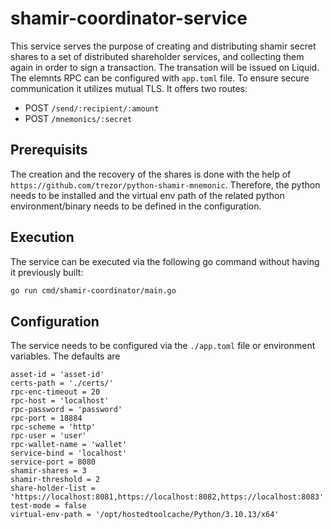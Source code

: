 # shamir-coordinator-service
This service serves the purpose of creating and distributing shamir secret shares to a set of distributed shareholder services, and collecting them again in order to sign a transaction.
The transation will be issued on Liquid. The elemnts RPC can be configured with `app.toml` file.
To ensure secure communication it utilizes mutual TLS. It offers two routes:

- POST `/send/:recipient/:amount`
- POST `/mnemonics/:secret`

## Prerequisits
The creation and the recovery of the shares is done with the help of `https://github.com/trezor/python-shamir-mnemonic`. Therefore, the python needs to be installed and the virtual env path of the related python environment/binary needs to be defined in the configuration. 

## Execution

The service can be executed via the following go command without having it previously built:
```bash
go run cmd/shamir-coordinator/main.go
```

## Configuration
The service needs to be configured via the ```./app.toml``` file or environment variables. The defaults are
```
asset-id = 'asset-id'
certs-path = './certs/'
rpc-enc-timeout = 20
rpc-host = 'localhost'
rpc-password = 'password'
rpc-port = 18884
rpc-scheme = 'http'
rpc-user = 'user'
rpc-wallet-name = 'wallet'
service-bind = 'localhost'
service-port = 8080
shamir-shares = 3
shamir-threshold = 2
share-holder-list = 'https://localhost:8081,https://localhost:8082,https://localhost:8083'
test-mode = false
virtual-env-path = '/opt/hostedtoolcache/Python/3.10.13/x64'
```
